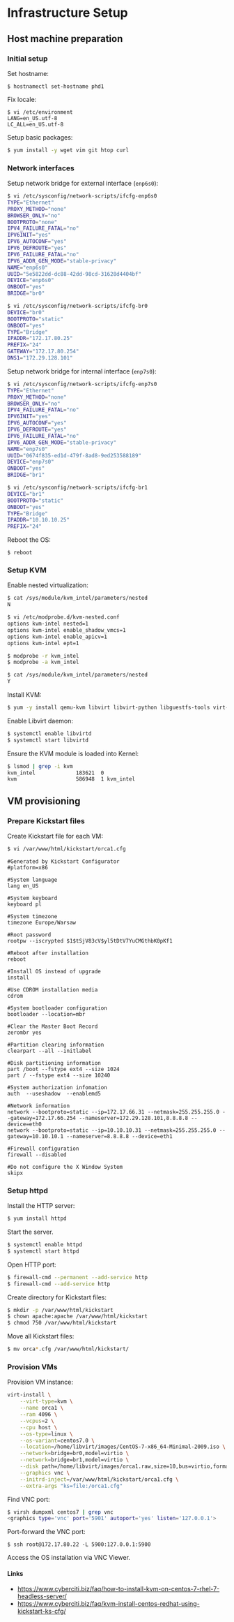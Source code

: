 # Infrastructure Setup

## Host machine preparation

### Initial setup

Set hostname:

```
$ hostnamectl set-hostname phd1
```

Fix locale:

```
$ vi /etc/environment
LANG=en_US.utf-8
LC_ALL=en_US.utf-8
```

Setup basic packages:

```bash
$ yum install -y wget vim git htop curl
```

### Network interfaces

Setup network bridge for external interface (`enp6s0`):

```bash
$ vi /etc/sysconfig/network-scripts/ifcfg-enp6s0
TYPE="Ethernet"
PROXY_METHOD="none"
BROWSER_ONLY="no"
BOOTPROTO="none"
IPV4_FAILURE_FATAL="no"
IPV6INIT="yes"
IPV6_AUTOCONF="yes"
IPV6_DEFROUTE="yes"
IPV6_FAILURE_FATAL="no"
IPV6_ADDR_GEN_MODE="stable-privacy"
NAME="enp6s0"
UUID="5e5822dd-dc88-42dd-98cd-31628d4404bf"
DEVICE="enp6s0"
ONBOOT="yes"
BRIDGE="br0"
```

```bash
$ vi /etc/sysconfig/network-scripts/ifcfg-br0
DEVICE="br0"
BOOTPROTO="static"
ONBOOT="yes"
TYPE="Bridge"
IPADDR="172.17.80.25"
PREFIX="24"
GATEWAY="172.17.80.254"
DNS1="172.29.128.101"
```

Setup network bridge for internal interface (`enp7s0`):

```bash
$ vi /etc/sysconfig/network-scripts/ifcfg-enp7s0
TYPE="Ethernet"
PROXY_METHOD="none"
BROWSER_ONLY="no"
IPV4_FAILURE_FATAL="no"
IPV6INIT="yes"
IPV6_AUTOCONF="yes"
IPV6_DEFROUTE="yes"
IPV6_FAILURE_FATAL="no"
IPV6_ADDR_GEN_MODE="stable-privacy"
NAME="enp7s0"
UUID="0674f835-ed1d-479f-8ad8-9ed253588189"
DEVICE="enp7s0"
ONBOOT="yes"
BRIDGE="br1"
```

```bash
$ vi /etc/sysconfig/network-scripts/ifcfg-br1
DEVICE="br1"
BOOTPROTO="static"
ONBOOT="yes"
TYPE="Bridge"
IPADDR="10.10.10.25"
PREFIX="24"
```

Reboot the OS:

```
$ reboot
```

### Setup KVM

Enable nested virtualization:

```bash
$ cat /sys/module/kvm_intel/parameters/nested
N
```

```bash
$ vi /etc/modprobe.d/kvm-nested.conf
options kvm-intel nested=1
options kvm-intel enable_shadow_vmcs=1
options kvm-intel enable_apicv=1
options kvm-intel ept=1
```

```bash
$ modprobe -r kvm_intel
$ modprobe -a kvm_intel
```

```bash
$ cat /sys/module/kvm_intel/parameters/nested
Y
```

Install KVM:

```bash
$ yum -y install qemu-kvm libvirt libvirt-python libguestfs-tools virt-install
```

Enable Libvirt daemon:

```bash
$ systemctl enable libvirtd
$ systemctl start libvirtd
```

Ensure the KVM module is loaded into Kernel:

```bash
$ lsmod | grep -i kvm
kvm_intel             183621  0
kvm                   586948  1 kvm_intel
```

## VM provisioning

### Prepare Kickstart files

Create Kickstart file for each VM:

```bash
$ vi /var/www/html/kickstart/orca1.cfg
```

```
#Generated by Kickstart Configurator
#platform=x86

#System language
lang en_US

#System keyboard
keyboard pl

#System timezone
timezone Europe/Warsaw

#Root password
rootpw --iscrypted $1$tSjV83cV$yl5tDtV7YuCMGthbK0pKf1

#Reboot after installation
reboot

#Install OS instead of upgrade
install

#Use CDROM installation media
cdrom

#System bootloader configuration
bootloader --location=mbr

#Clear the Master Boot Record
zerombr yes

#Partition clearing information
clearpart --all --initlabel

#Disk partitioning information
part /boot --fstype ext4 --size 1024
part / --fstype ext4 --size 10240

#System authorization infomation
auth  --useshadow  --enablemd5

#Network information
network --bootproto=static --ip=172.17.66.31 --netmask=255.255.255.0 --gateway=172.17.66.254 --nameserver=172.29.128.101,8.8.8.8 --device=eth0
network --bootproto=static --ip=10.10.10.31 --netmask=255.255.255.0 --gateway=10.10.10.1 --nameserver=8.8.8.8 --device=eth1

#Firewall configuration
firewall --disabled

#Do not configure the X Window System
skipx
```

### Setup httpd

Install the HTTP server:

```bash
$ yum install httpd
```

Start the server.

```bash
$ systemctl enable httpd
$ systemctl start httpd
```

Open HTTP port:

```bash
$ firewall-cmd --permanent --add-service http
$ firewall-cmd --add-service http
```

Create directory for Kickstart files:

```bash
$ mkdir -p /var/www/html/kickstart
$ chown apache:apache /var/www/html/kickstart
$ chmod 750 /var/www/html/kickstart
```

Move all Kickstart files:

```bash
$ mv orca*.cfg /var/www/html/kickstart/
```

### Provision VMs

Provision VM instance:

```bash
virt-install \
    --virt-type=kvm \
    --name orca1 \
    --ram 4096 \
    --vcpus=2 \
    --cpu host \
    --os-type=linux \
    --os-variant=centos7.0 \
    --location=/home/libvirt/images/CentOS-7-x86_64-Minimal-2009.iso \
    --network=bridge=br0,model=virtio \
    --network=bridge=br1,model=virtio \
    --disk path=/home/libvirt/images/orca1.raw,size=10,bus=virtio,format=raw \
    --graphics vnc \
    --initrd-inject=/var/www/html/kickstart/orca1.cfg \
    --extra-args "ks=file:/orca1.cfg"
```

Find VNC port:

```bash
$ virsh dumpxml centos7 | grep vnc
<graphics type='vnc' port='5901' autoport='yes' listen='127.0.0.1'>
```

Port-forward the VNC port:

```
$ ssh root@172.17.80.22 -L 5900:127.0.0.1:5900
```

Access the OS installation via VNC Viewer.

#### Links

* https://www.cyberciti.biz/faq/how-to-install-kvm-on-centos-7-rhel-7-headless-server/
* https://www.cyberciti.biz/faq/kvm-install-centos-redhat-using-kickstart-ks-cfg/
